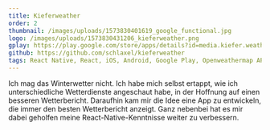 ```yaml
---
title: Kieferweather
order: 2
thumbnail: /images/uploads/1573830401619_google_functional.jpg
logo: /images/uploads/1573830431206_kieferweather.png
gplay: https://play.google.com/store/apps/details?id=media.kiefer.weather
github: https://github.com/schlaxel/kieferweather
tags: React Native, React, iOS, Android, Google Play, Openweathermap API
---
```

Ich mag das Winterwetter nicht. Ich habe mich selbst ertappt, wie ich unterschiedliche Wetterdienste angeschaut habe, in der Hoffnung auf einen besseren Wetterbericht. Daraufhin kam mir die Idee eine App zu entwickeln, die immer den besten Wetterbericht anzeigt. Ganz nebenbei hat es mir dabei geholfen meine React-Native-Kenntnisse weiter zu verbessern.